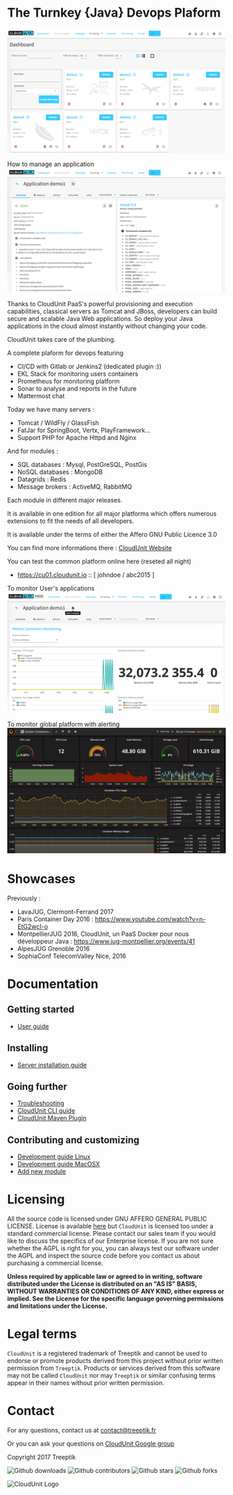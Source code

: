 # The Turnkey {Java} Devops Plaform

![Homepage](documentation/img/homepage.png "Devops Platform")

How to manage an application
![Overview](documentation/img/overview-application.png "Overview")

Thanks to CloudUnit PaaS's powerful provisioning and execution capabilities, classical servers as Tomcat and JBoss, developers can build secure and scalable Java Web applications. So deploy your Java applications in the cloud almost instantly without changing your code.

CloudUnit takes care of the plumbing.

A complete plaform for devops featuring
* CI/CD with Gitlab or Jenkins2 (dedicated plugin :))
* EKL Stack for monitoring users containers
* Prometheus for monitoring platform
* Sonar to analyse and reports in the future
* Mattermost chat

Today we have many servers :
* Tomcat / WildFly / GlassFish
* FatJar for SpringBoot, Vertx, PlayFramework...
* Support PHP for Apache Httpd and Nginx

And for modules :

* SQL databases : Mysql, PostGreSQL, PostGis
* NoSQL databases : MongoDB
* Datagrids : Redis
* Message brokers : ActiveMQ, RabbitMQ

Each module in different major releases.

It is available in one edition for all major platforms which offers numerous extensions to fit the needs of all developers.

It is available under the terms of either the Affero GNU Public Licence 3.0

You can find more informations there : [CloudUnit Website](http://www.cloudunit.io/)

You can test the common platform online here (reseted all night)
* https://cu01.cloudunit.io :: [ johndoe / abc2015 ]

To monitor User's applications 
![Elastic](documentation/img/elastic-kibana.png "Elastic")

To monitor global platform with alerting
![Prometheus](documentation/img/prometheus-docker.png "Prometheus")

# Showcases

Previously :
* LavaJUG, Clermont-Ferrand 2017
* Paris Container Day 2016 : https://www.youtube.com/watch?v=n-EtG2wcI-o
* MontpellierJUG 2016, CloudUnit, un PaaS Docker pour nous développeur Java : https://www.jug-montpellier.org/events/41
* AlpesJUG Grenoble 2016
* SophiaConf TelecomValley Nice,  2016

# Documentation

## Getting started

* [User guide](documentation/USER-GUIDE.adoc)

## Installing

* [Server installation guide](documentation/SERVER-GUIDE.adoc)

## Going further
    
* [Troubleshooting](documentation/TROUBLESHOOTING.md)
* [CloudUnit CLI guide](https://github.com/Treeptik/cloudunit/blob/dev/documentation/CLI-GUIDE.md)
* [CloudUnit Maven Plugin](https://github.com/Treeptik/cloudunit/tree/dev/cu-maven/README.md)

## Contributing and customizing

* [Development guide Linux](documentation/DEV-GUIDE-LINUX.md)
* [Development guide MacOSX](documentation/DEV-GUIDE-MACOSX.md)
* [Add new module](documentation/MODULE-GUIDE.md)

# Licensing

All the source code is licensed under GNU AFFERO GENERAL PUBLIC LICENSE. License is available [here](/LICENSE)
but `CloudUnit` is licensed too under a standard commercial license.
Please contact our sales team if you would like to discuss the specifics of our Enterprise license.
If you are not sure whether the AGPL is right for you,
you can always test our software under the AGPL and inspect the source code before you contact us
about purchasing a commercial license.

**Unless required by applicable law or agreed to in writing, software
distributed under the License is distributed on an "AS IS" BASIS,
WITHOUT WARRANTIES OR CONDITIONS OF ANY KIND, either express or implied.
See the License for the specific language governing permissions and
limitations under the License.**
  
# Legal terms

`CloudUnit` is a registered trademark of Treeptik and cannot be used to endorse
or promote products derived from this project without prior written permission from `Treeptik`.
Products or services derived from this software may not be called `CloudUnit` nor may `Treeptik` 
or similar confusing terms appear in their names without prior written permission.

# Contact

For any questions, contact us at contact@treeptik.fr

Or you can ask your questions on [CloudUnit Google group](https://groups.google.com/forum/#!forum/cloudunit)

Copyright 2017 Treeptik

![Github downloads](https://img.shields.io/github/downloads/Treeptik/cloudunit/total.svg?style=flat-square)
![Github contributors](https://img.shields.io/github/contributors/Treeptik/cloudunit.svg?style=flat-square)
![Github stars](https://img.shields.io/github/stars/Treeptik/cloudunit.svg?style=flat-square)
![Github forks](https://img.shields.io/github/forks/Treeptik/cloudunit.svg?style=flat-square)

![CloudUnit Logo](documentation/img/Cloudunit_by_Treeptik.png "CloudUnit By Treeptik")


